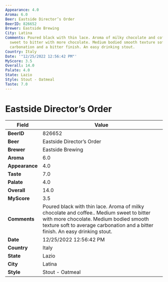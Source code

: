 ```yaml
---
Appearance: 4.0
Aroma: 6.0
Beer: Eastside Director’s Order
BeerID: 826652
Brewer: Eastside Brewing
City: Latina
Comments: Poured black with thin lace. Aroma of milky chocolate and coffee.. Medium
  sweet to bitter with more chocolate. Medium bodied smooth texture soft to average
  carbonation and a bitter finish. An easy drinking stout.
Country: Italy
Date: '"12/25/2022 12:56:42 PM"'
MyScore: 3.5
Overall: 14.0
Palate: 4.0
State: Lazio
Style: Stout - Oatmeal
Taste: 7.0
---
```


# Eastside Director’s Order

| Field         | Value |
|---------------|-------|
| **BeerID** | 826652 |
| **Beer** | Eastside Director’s Order |
| **Brewer** | Eastside Brewing |
| **Aroma** | 6.0 |
| **Appearance** | 4.0 |
| **Taste** | 7.0 |
| **Palate** | 4.0 |
| **Overall** | 14.0 |
| **MyScore** | 3.5 |
| **Comments** | Poured black with thin lace. Aroma of milky chocolate and coffee.. Medium sweet to bitter with more chocolate. Medium bodied smooth texture soft to average carbonation and a bitter finish. An easy drinking stout. |
| **Date** | 12/25/2022 12:56:42 PM |
| **Country** | Italy |
| **State** | Lazio |
| **City** | Latina |
| **Style** | Stout - Oatmeal |
